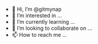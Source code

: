 - 👋 Hi, I’m @gitmynap
- 👀 I’m interested in ...
- 🌱 I’m currently learning ...
- 💞️ I’m looking to collaborate on ...
- 📫 How to reach me ...

<!---
gitmynap/gitmynap is a ✨ special ✨ repository because its `README.md` (this file) appears on your GitHub profile.
You can click the Preview link to take a look at your changes.
--->
